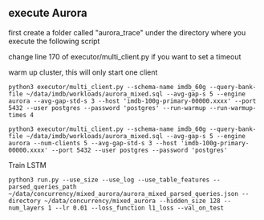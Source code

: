 ## execute Aurora 
first create a folder called "aurora_trace" under the directory where you execute the following script

change line 170 of executor/multi_client.py if you want to set a timeout

warm up cluster, this will only start one client 

```angular2html
python3 executor/multi_client.py --schema-name imdb_60g --query-bank-file ~/data/imdb/workloads/aurora_mixed.sql --avg-gap-s 5 --engine aurora --avg-gap-std-s 3 --host 'imdb-100g-primary-00000.xxxx' --port 5432 --user postgres --password 'postgres' --run-warmup --run-warmup-times 4
```

```angular2html
python3 executor/multi_client.py --schema-name imdb_60g --query-bank-file ~/data/imdb/workloads/aurora_mixed.sql --avg-gap-s 5 --engine aurora --num-clients 5 --avg-gap-std-s 3 --host 'imdb-100g-primary-00000.xxxx' --port 5432 --user postgres --password 'postgres'
```

Train LSTM
```angular2html
python3 run.py --use_size --use_log --use_table_features --parsed_queries_path ~/data/concurrency/mixed_aurora/aurora_mixed_parsed_queries.json --directory ~/data/concurrency/mixed_aurora --hidden_size 128 --num_layers 1 --lr 0.01 --loss_function l1_loss --val_on_test
```

